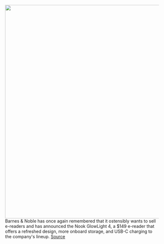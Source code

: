 <img src='https://cdn.vox-cdn.com/thumbor/z72iIB2PAt3x5QddrhcPsB0R7y8=/0x0:1431x733/1200x800/filters:focal(602x253:830x481)/cdn.vox-cdn.com/uploads/chorus_image/image/70215010/nook.0.png' width='700px' /><br/>
Barnes & Noble has once again remembered that it ostensibly wants to sell e-readers and has announced the Nook GlowLight 4, a $149 e-reader that offers a refreshed design, more onboard storage, and USB-C charging to the company's lineup.
<a href='https://www.theverge.com/2021/12/1/22811857/barnes-noble-nook-glowlight-4-e-reader-price-release-date'> Source <a/>